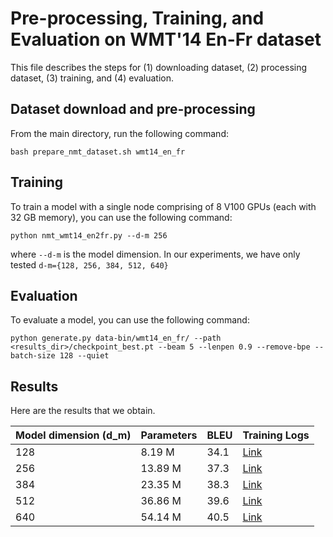
# Pre-processing, Training, and Evaluation on WMT'14 En-Fr dataset

This file describes the steps for (1) downloading dataset, (2) processing dataset, (3) training, and (4) evaluation.

## Dataset download and pre-processing

From the main directory, run the following command:

``` 
bash prepare_nmt_dataset.sh wmt14_en_fr
```

## Training

To train a model with a single node comprising of 8 V100 GPUs (each with 32 GB memory), you can use the following command:

``` 
python nmt_wmt14_en2fr.py --d-m 256
```

where `--d-m` is the model dimension. In our experiments, we have only tested `d-m={128, 256, 384, 512, 640}`
 


## Evaluation

To evaluate a model, you can use the following command:

```
python generate.py data-bin/wmt14_en_fr/ --path <results_dir>/checkpoint_best.pt --beam 5 --lenpen 0.9 --remove-bpe --batch-size 128 --quiet
```

## Results
Here are the results that we obtain.

| Model dimension (d_m) | Parameters | BLEU | Training Logs |
| --------------------- | ---------- | ---- | ------------- |
| 128 | 8.19 M | 34.1 | [Link](https://gist.github.com/sacmehta/01aa80bca2b6e6bd1eaa86f9fede78ae#file-delight_wmt14_en2fr_dm_128-txt) |
| 256 | 13.89 M | 37.3 | [Link](https://gist.github.com/sacmehta/01aa80bca2b6e6bd1eaa86f9fede78ae#file-delight_wmt14_en2fr_dm_256-txt) |
| 384 | 23.35 M | 38.3 | [Link](https://gist.github.com/sacmehta/01aa80bca2b6e6bd1eaa86f9fede78ae#file-delight_wmt14_en2fr_dm_384-txt) |
| 512 | 36.86 M | 39.6 | [Link](https://gist.github.com/sacmehta/01aa80bca2b6e6bd1eaa86f9fede78ae#file-delight_wmt14_en2fr_dm_512-txt) |
| 640 | 54.14 M | 40.5 | [Link](https://gist.github.com/sacmehta/01aa80bca2b6e6bd1eaa86f9fede78ae#file-delight_wmt14_en2fr_dm_640-txt) |
